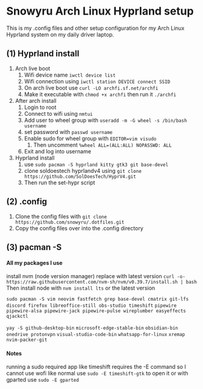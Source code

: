 # Snowyru Arch Linux Hyprland setup
This is my .config files and other setup configuration for my Arch Linux Hyprland system on my daily driver laptop.

##  (1) Hyprland install
1. Arch live boot
	1. Wifi device name `iwctl device list`
 	2. Wifi connection using `iwctl station DEVICE connect SSID`
	3. On arch live boot use `curl -LO archfi.sf.net/archfi`
 	4. Make it executable with `chmod +x archfi` then run it `./archfi`
2. After arch install 
	1. Login to root
 	2. Connect to wifi using `nmtui`
	3. Add user to wheel group with `useradd -m -G wheel -s /bin/bash username`
	4. set password with `passwd username`
	5. Enable sudo for wheel group with `EDITOR=vim visudo`
		1. Then uncomment `%wheel ALL=(ALL:ALL) NOPASSWD: ALL`
	6. Exit and log into username
3. Hyprland install
	1. use `sudo pacman -S hyprland kitty gtk3 git base-devel`
	2. clone soldoestech hyprlandv4 using `git clone https://github.com/SolDoesTech/HyprV4.git`
	3. Then run the set-hypr script
## (2) .config
1. Clone the config files with `git clone https://github.com/snowyru/.dotfiles.git`
2. Copy the config files over into the .config directory
##  (3) pacman -S
#### All my packages I use 

install nvm (node version manager) replace with latest version `curl -o- https://raw.githubusercontent.com/nvm-sh/nvm/v0.39.7/install.sh | bash`
Then install node with `nvm install lts` or the latest version

`sudo pacman -S vim neovim fastfetch grep base-devel cmatrix git-lfs`
`discord firefox libreoffice-still obs-studio timeshift`
`pipewire pipewire-alsa pipewire-jack pipewire-pulse wireplumber easyeffects qjackctl`

`yay -S github-desktop-bin`
`microsoft-edge-stable-bin`
`obsidian-bin`
`onedrive protonvpn`
`visual-studio-code-bin`
`whatsapp-for-linux`
`xremap`
`nvim-packer-git`

#### Notes
running a sudo required app like timeshift requires the -E command so I cannot use wofi like normal
use `sudo -E timeshift-gtk` to open it or with gparted use `sudo -E gparted`






